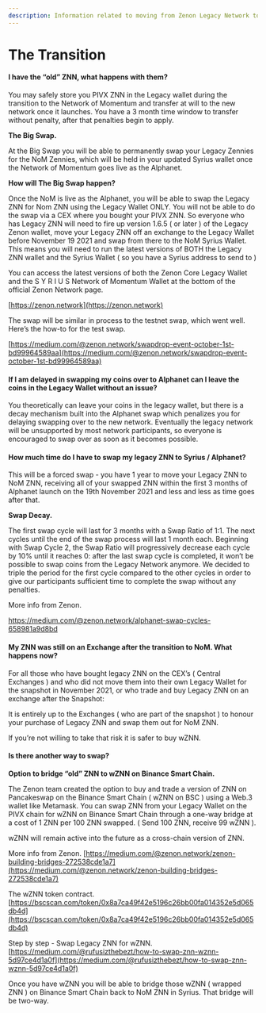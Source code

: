 ```yaml
---
description: Information related to moving from Zenon Legacy Network to the Alpha Network
---
```


# The Transition

#### I have the “old” ZNN, what happens with them? <a href="i-have-the-old-znn-what-happens-with-them" id="i-have-the-old-znn-what-happens-with-them"></a>

You may safely store you PIVX ZNN in the Legacy wallet during the transition to the Network of Momentum and transfer at will to the new network once it launches. You have a 3 month time window to transfer without penalty, after that penalties begin to apply.

**The Big Swap.**&#x20;

At the Big Swap you will be able to permanently swap your Legacy Zennies for the NoM Zennies, which will be held in your updated Syrius wallet once the Network of Momentum goes live as the Alphanet.

**How will The Big Swap happen?**&#x20;

Once the NoM is live as the Alphanet, you will be able to swap the Legacy ZNN for Nom ZNN using the Legacy Wallet ONLY. You will not be able to do the swap via a CEX where you bought your PIVX ZNN. So everyone who has Legacy ZNN will need to fire up version 1.6.5 ( or later ) of the Legacy Zenon wallet, move your Legacy ZNN off an exchange to the Legacy Wallet before November 19 2021 and swap from there to the NoM Syrius Wallet. This means you will need to run the latest versions of BOTH the Legacy ZNN wallet and the Syrius Wallet ( so you have a Syrius address to send to )

You can access the latest versions of both the Zenon Core Legacy Wallet and the S Y R I U S Network of Momentum Wallet at the bottom of the official Zenon Network page.&#x20;

[https://zenon.network](https://zenon.network)

The swap will be similar in process to the testnet swap, which went well. Here’s the how-to for the test swap.&#x20;

[https://medium.com/@zenon.network/swapdrop-event-october-1st-bd99964589aa](https://medium.com/@zenon.network/swapdrop-event-october-1st-bd99964589aa)

#### If I am delayed in swapping my coins over to Alphanet can I leave the coins in the Legacy Wallet without an issue? <a href="q-is-there-an-issue-if-i-am-delayed-in-swapping-my-coins-over-to-alphanet-can-i-leave-the-coins-in-t" id="q-is-there-an-issue-if-i-am-delayed-in-swapping-my-coins-over-to-alphanet-can-i-leave-the-coins-in-t"></a>

You theoretically can leave your coins in the legacy wallet, but there is a decay mechanism built into the Alphanet swap which penalizes you for delaying swapping over to the new network. Eventually the legacy network will be unsupported by most network participants, so everyone is encouraged to swap over as soon as it becomes possible.

#### How much time do I have to swap my legacy ZNN to Syrius / Alphanet?

This will be a forced swap - you have 1 year to move your Legacy ZNN to NoM ZNN, receiving all of your swapped ZNN within the first 3 months of Alphanet launch on the 19th November 2021 and less and less as time goes after that.

**Swap Decay.**

The first swap cycle will last for 3 months with a Swap Ratio of 1:1. The next cycles until the end of the swap process will last 1 month each. Beginning with Swap Cycle 2, the Swap Ratio will progressively decrease each cycle by 10% until it reaches 0: after the last swap cycle is completed, it won’t be possible to swap coins from the Legacy Network anymore. We decided to triple the period for the first cycle compared to the other cycles in order to give our participants sufficient time to complete the swap without any penalties.

More info from Zenon.

https://medium.com/@zenon.network/alphanet-swap-cycles-658981a9d8bd

#### My ZNN was still on an Exchange after the transition to NoM. What happens now?

For all those who have bought legacy ZNN on the CEX’s ( Central Exchanges ) and who did not move them into their own Legacy Wallet for the snapshot in November 2021, or who trade and buy Legacy ZNN on an exchange after the Snapshot:

It is entirely up to the Exchanges ( who are part of the snapshot ) to honour your purchase of Legacy ZNN and swap them out for NoM ZNN.

If you’re not willing to take that risk it is safer to buy wZNN.

#### Is there another way to swap?

**Option to bridge “old” ZNN to wZNN on Binance Smart Chain.**

The Zenon team created the option to buy and trade a version of ZNN on Pancakeswap on the Binance Smart Chain ( wZNN on BSC ) using a Web.3 wallet like Metamask. You can swap ZNN from your Legacy Wallet on the PIVX chain for wZNN on Binance Smart Chain through a one-way bridge at a cost of 1 ZNN per 100 ZNN swapped. ( Send 100 ZNN, receive 99 wZNN ).&#x20;

wZNN will remain active into the future as a cross-chain version of ZNN.

More info from Zenon. [https://medium.com/@zenon.network/zenon-building-bridges-272538cde1a7](https://medium.com/@zenon.network/zenon-building-bridges-272538cde1a7)

The wZNN token contract. [https://bscscan.com/token/0x8a7ca49f42e5196c26bb00fa014352e5d065db4d](https://bscscan.com/token/0x8a7ca49f42e5196c26bb00fa014352e5d065db4d)

Step by step - Swap Legacy ZNN for wZNN. [https://medium.com/@rufusizthebezt/how-to-swap-znn-wznn-5d97ce4d1a0f](https://medium.com/@rufusizthebezt/how-to-swap-znn-wznn-5d97ce4d1a0f)

Once you have wZNN you will be able to bridge those wZNN ( wrapped ZNN ) on Binance Smart Chain back to NoM ZNN in Syrius. That bridge will be two-way.

#### &#x20;<a href="q-can-i-still-participate-in-swapdrop-and-receive-pp-rewards" id="q-can-i-still-participate-in-swapdrop-and-receive-pp-rewards"></a>
